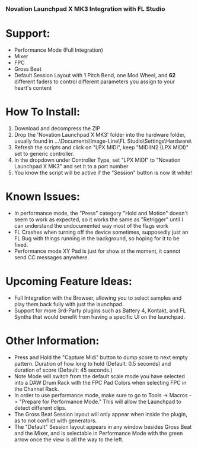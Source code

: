 ### Novation Launchpad X MK3 Integration with FL Studio 
# Support:
* Performance Mode (Full Integration)
* Mixer
* FPC
* Gross Beat
* Default Session Layout with 1 Pitch Bend, one Mod Wheel, and **62** different faders to control different parameters you assign to
your heart's content

# How To Install:
1. Download and decompress the ZIP
2. Drop the 'Novation Launchpad X MK3' folder into the hardware folder, usually found in ...\Documents\Image-Line\FL Studio\Settings\Hardware\
3. Refresh the scripts and click on "LPX MIDI", keep "MIDIIN2 (LPX MIDI)" set to generic controller.
4. In the dropdown under Controller Type, set "LPX MIDI" to "Novation Launchpad X MK3" and set it to a port number
5. You know the script will be active if the "Session" button is now lit white!

# Known Issues:
* In performance mode, the "Press" category "Hold and Motion" doesn't seem to work as expected, so it works the same as "Retrigger"
until I can understand the undocumented way most of the flags work
* FL Crashes when turning off the device sometimes, supposedly just an FL Bug with things running in the background, so hoping for it
to be fixed.
* Performance mode XY Pad is just for show at the moment, it cannot send CC messages anywhere.

# Upcoming Feature Ideas:
* Full Integration with the Browser, allowing you to select samples and play them back fully with just the launchpad.
* Support for more 3rd-Party plugins such as Battery 4, Kontakt, and FL Synths that would benefit from having a specific UI on the launchpad.

# Other Information:
* Press and Hold the "Capture Midi" button to dump score to next empty pattern. Duration of how long to hold (Default: 0.5 seconds) and duration of score (Default: 45 seconds.)
* Note Mode will switch from the default scale mode you have selected into a DAW Drum Rack with the FPC Pad Colors when selecting FPC in the Channel Rack.
* In order to use performance mode, make sure to go to Tools -> Macros -> "Prepare for Performance Mode." This will allow the Launchpad to detect different clips.
* The Gross Beat Session layout will only appear when inside the plugin, as to not conflict with generators.
* The "Default" Session layout appears in any window besides Gross Beat and the Mixer, and is selectable in Performance Mode with the green arrow once the view is all the way to the left.
